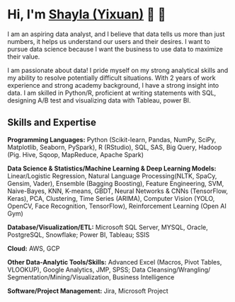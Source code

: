 

<!---
yixuanlu17/yixuanlu17 is a ✨ special ✨ repository because its `README.md` (this file) appears on your GitHub profile.
You can click the Preview link to take a look at your changes.
--->

# Hi, I'm [Shayla (Yixuan)](www.linkedin.com/in/yixuanlu17) 👋 🤟
I am an aspiring data analyst, and I believe that data tells us more than just numbers, it helps us understand our users and their desires. I want to pursue data science because I want the business to use data to maximize their value.

I am passionate about data! I pride myself on my strong analytical skills and my ability to resolve potentially difficult situations. With 2 years of work experience and strong academy background, I have a strong insight into data. I am skilled in Python/R, proficient at writing statements with SQL,  designing A/B test and visualizing data with Tableau, power BI.

<!--- Current Projects (WIP)

♫ [**_Spotify Music Recommender_**](https://bw-spotify.netlify.app/) - I'm working on re-designing and improving a music recommendation engine using Spotify tracks

_Tech Stack:_ React, Node JS, AWS Amplify, Python, SQLite3


🌱 [**_Digital Garden_**](https://www.kovacova.ca/) - I'm developing a React Web App & Blog in line with the Digital Gardening philosophy
--->

## Skills and Expertise

<!---
**Data Science & Statistics/Machine Learning Models:** Linear/Logistic Regression, Natural Language Processing(NLTK, SpaCy, Gensim, Vader), Ensemble (Bagging Boosting), Feature Engineering, SVM, Naive-Bayes, KNN, K-means, GBDT, Neural Networks & CNNs (TensorFlow, Keras), Clustering, Time Series (ARIMA), Collaborative Filtering
--->

**Programming Languages:** Python (Scikit-learn, Pandas, NumPy, SciPy, Matplotlib, Seaborn, PySpark), R (RStudio), SQL, SAS, Big Query, Hadoop (Pig. Hive, Sqoop, MapReduce, Apache Spark)

**Data Science & Statistics/Machine Learning & Deep Learning Models:** Linear/Logistic Regression, Natural Language Processing(NLTK, SpaCy, Gensim, Vader), Ensemble (Bagging Boosting), Feature Engineering, SVM, Naive-Bayes, KNN, K-means, GBDT, Neural Networks & CNNs (TensorFlow, Keras), PCA, Clustering, Time Series (ARIMA), Computer Vision (YOLO, OpenCV, Face Recognition, TensorFlow), Reinforcement Learning (Open AI Gym)

**Database/Visualization/ETL:** Microsoft SQL Server, MYSQL, Oracle, PostgreSQL, Snowflake; Power BI, Tableau; SSIS

**Cloud:** AWS, GCP 

**Other Data-Analytic Tools/Skills:** Advanced Excel (Macros, Pivot Tables, VLOOKUP), Google Analytics, JMP, SPSS; Data Cleansing/Wrangling/ Segmentation/Mining/Visualization, Business Intelligence

**Software/Project Management:** Jira, Microsoft Project


